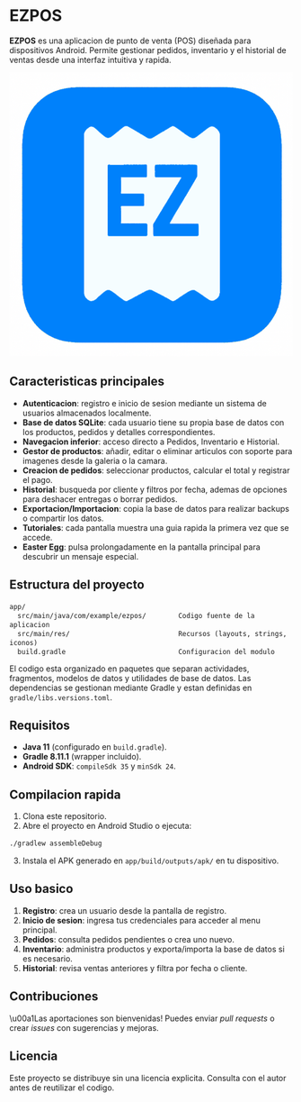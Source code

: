 # EZPOS

**EZPOS** es una aplicacion de punto de venta (POS) diseñada para dispositivos Android. Permite gestionar pedidos, inventario y el historial de ventas desde una interfaz intuitiva y rapida.

![Logo](app/src/main/res/drawable/iconoezpos.png)

## Caracteristicas principales

- **Autenticacion**: registro e inicio de sesion mediante un sistema de usuarios almacenados localmente.
- **Base de datos SQLite**: cada usuario tiene su propia base de datos con los productos, pedidos y detalles correspondientes.
- **Navegacion inferior**: acceso directo a Pedidos, Inventario e Historial.
- **Gestor de productos**: añadir, editar o eliminar articulos con soporte para imagenes desde la galeria o la camara.
- **Creacion de pedidos**: seleccionar productos, calcular el total y registrar el pago.
- **Historial**: busqueda por cliente y filtros por fecha, ademas de opciones para deshacer entregas o borrar pedidos.
- **Exportacion/Importacion**: copia la base de datos para realizar backups o compartir los datos.
- **Tutoriales**: cada pantalla muestra una guia rapida la primera vez que se accede.
- **Easter Egg**: pulsa prolongadamente en la pantalla principal para descubrir un mensaje especial.

## Estructura del proyecto

```
app/
  src/main/java/com/example/ezpos/        Codigo fuente de la aplicacion
  src/main/res/                           Recursos (layouts, strings, iconos)
  build.gradle                            Configuracion del modulo
```

El codigo esta organizado en paquetes que separan actividades, fragmentos, modelos de datos y utilidades de base de datos. Las dependencias se gestionan mediante Gradle y estan definidas en `gradle/libs.versions.toml`.

## Requisitos

- **Java 11** (configurado en `build.gradle`).
- **Gradle 8.11.1** (wrapper incluido).
- **Android SDK**: `compileSdk 35` y `minSdk 24`.

## Compilacion rapida

1. Clona este repositorio.
2. Abre el proyecto en Android Studio o ejecuta:

```bash
./gradlew assembleDebug
```

3. Instala el APK generado en `app/build/outputs/apk/` en tu dispositivo.

## Uso basico

1. **Registro**: crea un usuario desde la pantalla de registro.
2. **Inicio de sesion**: ingresa tus credenciales para acceder al menu principal.
3. **Pedidos**: consulta pedidos pendientes o crea uno nuevo.
4. **Inventario**: administra productos y exporta/importa la base de datos si es necesario.
5. **Historial**: revisa ventas anteriores y filtra por fecha o cliente.

## Contribuciones

\u00a1Las aportaciones son bienvenidas! Puedes enviar *pull requests* o crear *issues* con sugerencias y mejoras.

## Licencia

Este proyecto se distribuye sin una licencia explicita. Consulta con el autor antes de reutilizar el codigo.


